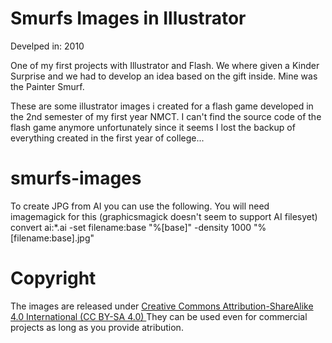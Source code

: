 # Smurfs Images in Illustrator


Develped in: 2010

One of my first projects with Illustrator and Flash. We where given a Kinder Surprise and we had to develop an idea based on the gift inside.
Mine was the Painter Smurf.

These are some illustrator images i created for a flash game developed in the 2nd semester of my first year NMCT.
I can't find the source code of the flash game anymore unfortunately since it seems I lost the backup of everything created in the first year of college...
# smurfs-images

To create JPG from AI you can use the following. You will need imagemagick for this (graphicsmagick doesn't seem to support AI filesyet)
convert ai:*.ai -set filename:base "%[base]"  -density 1000 "%[filename:base].jpg"


# Copyright
The images are released under [Creative Commons Attribution-ShareAlike 4.0 International (CC BY-SA 4.0) ](https://creativecommons.org/licenses/by-sa/4.0/)
They can be used even for commercial projects as long as you provide atribution.
